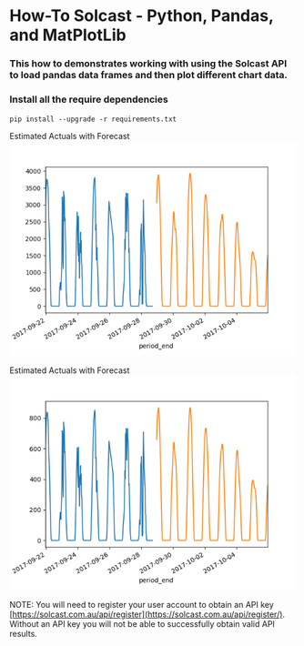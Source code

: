 # How-To Solcast - Python, Pandas, and MatPlotLib

### This how to demonstrates working with using the Solcast API to load pandas data frames and then plot different chart data.

### Install all the require dependencies

```
pip install --upgrade -r requirements.txt
```

Estimated Actuals with Forecast
![Power Graph](/imgs/power.png)

Estimated Actuals with Forecast
![Radiation Graph](/imgs/radiation.png)

NOTE: You will need to register your user account to obtain an API key [https://solcast.com.au/api/register](https://solcast.com.au/api/register/).  Without an API key you will not be able to successfully obtain valid API results.

